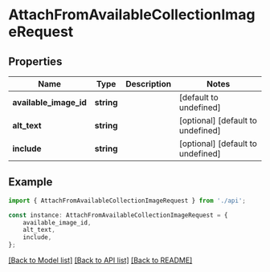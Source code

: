 # AttachFromAvailableCollectionImageRequest


## Properties

Name | Type | Description | Notes
------------ | ------------- | ------------- | -------------
**available_image_id** | **string** |  | [default to undefined]
**alt_text** | **string** |  | [optional] [default to undefined]
**include** | **string** |  | [optional] [default to undefined]

## Example

```typescript
import { AttachFromAvailableCollectionImageRequest } from './api';

const instance: AttachFromAvailableCollectionImageRequest = {
    available_image_id,
    alt_text,
    include,
};
```

[[Back to Model list]](../README.md#documentation-for-models) [[Back to API list]](../README.md#documentation-for-api-endpoints) [[Back to README]](../README.md)
